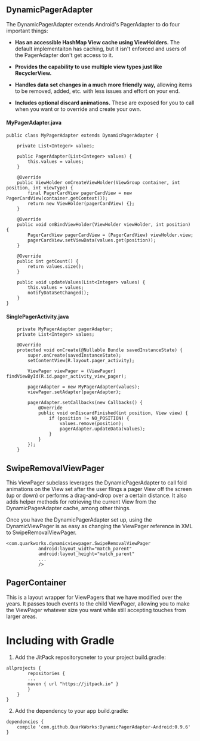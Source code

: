 ## DynamicPagerAdapter

The DynamicPagerAdapter extends Android's PagerAdapter to do four important things:

* **Has an accessible HashMap View cache using ViewHolders.** The default implementaiton has caching, but it isn't enforced and users of the PagerAdapter don't get access to it.

* **Provides the capability to use multiple view types just like RecyclerView.**

* **Handles data set changes in a much more friendly way,** allowing items to be removed, added, etc. with less issues and effort on your end. 

* **Includes optional discard animations.** These are exposed for you to call when you want or to override and create your own. 


#### MyPagerAdapter.java

```
public class MyPagerAdapter extends DynamicPagerAdapter {

    private List<Integer> values;

    public PagerAdapter(List<Integer> values) {
        this.values = values;
    }

    @Override
    public ViewHolder onCreateViewHolder(ViewGroup container, int position, int viewType) {
        final PagerCardView pagerCardView = new PagerCardView(container.getContext());
        return new ViewHolder(pagerCardView) {};
    }

    @Override
    public void onBindViewHolder(ViewHolder viewHolder, int position) {
        PagerCardView pagerCardView = (PagerCardView) viewHolder.view;
        pagerCardView.setViewData(values.get(position));
    }

    @Override
    public int getCount() {
        return values.size();
    }

    public void updateValues(List<Integer> values) {
        this.values = values;
        notifyDataSetChanged();
    }
}
```

#### SinglePagerActivity.java

```
    private MyPagerAdapter pagerAdapter;
    private List<Integer> values;

    @Override
    protected void onCreate(@Nullable Bundle savedInstanceState) {
        super.onCreate(savedInstanceState);
        setContentView(R.layout.pager_activity);

        ViewPager viewPager = (ViewPager) findViewById(R.id.pager_activity_view_pager);

        pagerAdapter = new MyPagerAdapter(values);
        viewPager.setAdapter(pagerAdapter);

        pagerAdapter.setCallbacks(new Callbacks() {
            @Override
            public void onDiscardFinished(int position, View view) {
                if (position != NO_POSITION) {
                    values.remove(position);
                    pagerAdapter.updateData(values);
                }
            }
        });
    }
```

## SwipeRemovalViewPager

This ViewPager subclass leverages the DynamicPagerAdapter to call fold animations on the View set after the user flings a pager View off the screen (up or down) or performs a drag-and-drop over a certain distance. It also adds helper methods for retrieving the current View from the DynamicPagerAdapter cache, among other things.

Once you have the DynamicPagerAdapter set up, using the DynamicViewPager is as easy as changing the ViewPager reference in XML to SwipeRemovalViewPager.

```
<com.quarkworks.dynamicviewpager.SwipeRemovalViewPager
            android:layout_width="match_parent"
            android:layout_height="match_parent"
            ...
            />
```

## PagerContainer

This is a layout wrapper for ViewPagers that we have modified over the years. It passes touch events to the child ViewPager, allowing you to make the ViewPager whatever size you want while still accepting touches from larger areas.

# Including with Gradle

1. Add the JitPack repositorycneter to your project build.gradle:

```
allprojects {
        repositories {
        ...
        maven { url "https://jitpack.io" }
        }
    }
}
```

2. Add the dependency to your app build.gradle:

```
dependencies {
    compile 'com.github.QuarkWorks:DynamicPagerAdapter-Android:0.9.6'
}
```
